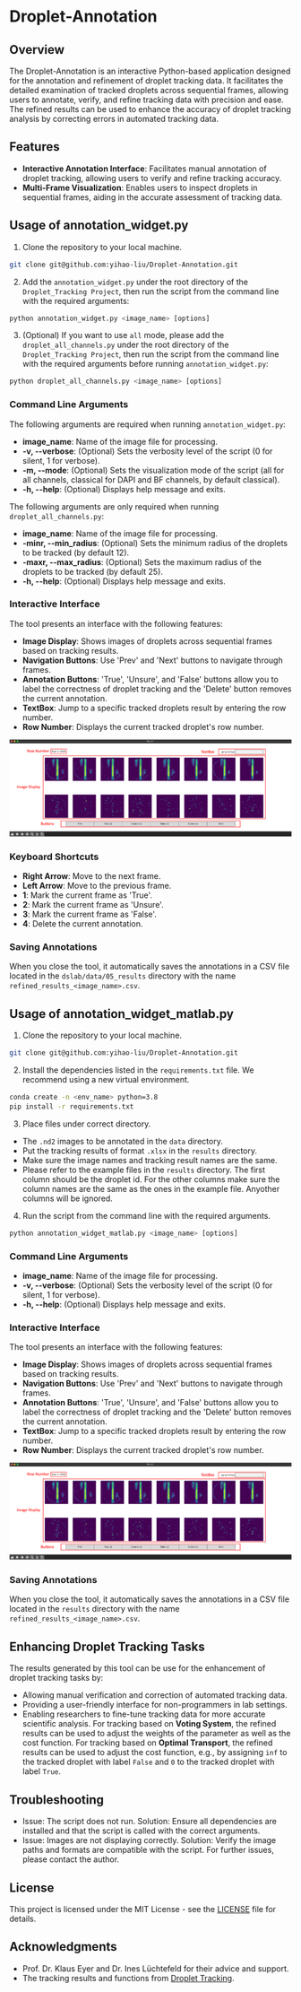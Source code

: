 # Droplet-Annotation

## Overview

The Droplet-Annotation is an interactive Python-based application designed for the annotation and refinement of droplet tracking data. It facilitates the detailed examination of tracked droplets across sequential frames, allowing users to annotate, verify, and refine tracking data with precision and ease. The refined results can be used to enhance the accuracy of droplet tracking analysis by correcting errors in automated tracking data.

## Features
- **Interactive Annotation Interface**: Facilitates manual annotation of droplet tracking, allowing users to verify and refine tracking accuracy.
- **Multi-Frame Visualization**: Enables users to inspect droplets in sequential frames, aiding in the accurate assessment of tracking data.

## Usage of annotation_widget.py
1. Clone the repository to your local machine.
```bash
git clone git@github.com:yihao-liu/Droplet-Annotation.git
```
2. Add the `annotation_widget.py` under the root directory of the `Droplet_Tracking Project`, then run the script from the command line with the required arguments:

```python
python annotation_widget.py <image_name> [options]
```
3. (Optional) If you want to use `all` mode, please add the `droplet_all_channels.py` under the root directory of the `Droplet_Tracking Project`, then run the script from the command line with the required arguments before running `annotation_widget.py`:

```python
python droplet_all_channels.py <image_name> [options]
```

### Command Line Arguments
The following arguments are required when running `annotation_widget.py`:
- **image_name**: Name of the image file for processing.
- **-v, --verbose**: (Optional) Sets the verbosity level of the script (0 for silent, 1 for verbose).
- **-m, --mode**: (Optional) Sets the visualization mode of the script (all for all channels, classical for DAPI and BF channels, by default classical).
- **-h, --help**: (Optional) Displays help message and exits.

The following arguments are only required when running `droplet_all_channels.py`:
- **image_name**: Name of the image file for processing.
- **-minr, --min_radius**: (Optional) Sets the minimum radius of the droplets to be tracked (by default 12).
- **-maxr, --max_radius**: (Optional) Sets the maximum radius of the droplets to be tracked (by default 25).
- **-h, --help**: (Optional) Displays help message and exits.


### Interactive Interface
The tool presents an interface with the following features:

- **Image Display**: Shows images of droplets across sequential frames based on tracking results.
- **Navigation Buttons**: Use 'Prev' and 'Next' buttons to navigate through frames.
- **Annotation Buttons**: 'True', 'Unsure', and 'False' buttons allow you to label the correctness of droplet tracking and the 'Delete' button removes the current annotation.
- **TextBox**: Jump to a specific tracked droplets result by entering the row number.
- **Row Number**: Displays the current tracked droplet's row number.

![Interface](/readme_image/interface.png)

### Keyboard Shortcuts
- **Right Arrow**: Move to the next frame.
- **Left Arrow**: Move to the previous frame.
- **1**: Mark the current frame as 'True'.
- **2**: Mark the current frame as 'Unsure'.
- **3**: Mark the current frame as 'False'.
- **4**: Delete the current annotation.

### Saving Annotations

When you close the tool, it automatically saves the annotations in a CSV file located in the `dslab/data/05_results` directory with the name `refined_results_<image_name>.csv`.


## Usage of annotation_widget_matlab.py


1. Clone the repository to your local machine.
```bash
git clone git@github.com:yihao-liu/Droplet-Annotation.git
```
2. Install the dependencies listed in the `requirements.txt` file. We recommend using a new virtual environment.
```bash
conda create -n <env_name> python=3.8
pip install -r requirements.txt
```
3. Place files under correct directory.
- The `.nd2` images to be annotated in the `data` directory. 
- Put the tracking results of format `.xlsx` in the `results` directory. 
- Make sure the image names and tracking result names are the same. 
- Please refer to the example files in the `results` directory. The first column should be the droplet id. For the other columns make sure the column names are the same as the ones in the example file. Anyother columns will be ignored.
4. Run the script from the command line with the required arguments.
```python
python annotation_widget_matlab.py <image_name> [options]
```

### Command Line Arguments
- **image_name**: Name of the image file for processing.
- **-v, --verbose**: (Optional) Sets the verbosity level of the script (0 for silent, 1 for verbose).
- **-h, --help**: (Optional) Displays help message and exits.

### Interactive Interface
The tool presents an interface with the following features:

- **Image Display**: Shows images of droplets across sequential frames based on tracking results.
- **Navigation Buttons**: Use 'Prev' and 'Next' buttons to navigate through frames.
- **Annotation Buttons**: 'True', 'Unsure', and 'False' buttons allow you to label the correctness of droplet tracking and the 'Delete' button removes the current annotation.
- **TextBox**: Jump to a specific tracked droplets result by entering the row number.
- **Row Number**: Displays the current tracked droplet's row number.

![Interface](/readme_image/interface.png)

### Saving Annotations

When you close the tool, it automatically saves the annotations in a CSV file located in the `results` directory with the name `refined_results_<image_name>.csv`.

## Enhancing Droplet Tracking Tasks

The results generated by this tool can be use for the enhancement of droplet tracking tasks by:

- Allowing manual verification and correction of automated tracking data.
- Providing a user-friendly interface for non-programmers in lab settings.
- Enabling researchers to fine-tune tracking data for more accurate scientific analysis. For tracking based on **Voting System**, the refined results can be used to adjust the weights of the parameter as well as the cost function. For tracking based on **Optimal Transport**, the refined results can be used to adjust the cost function, e.g., by assigning `inf` to the tracked droplet with label `False` and `0` to the tracked droplet with label `True`.

## Troubleshooting

- Issue: The script does not run.
Solution: Ensure all dependencies are installed and that the script is called with the correct arguments.
- Issue: Images are not displaying correctly.
Solution: Verify the image paths and formats are compatible with the script.
For further issues, please contact the author.


## License
This project is licensed under the MIT License - see the [LICENSE](LICENSE) file for details.


## Acknowledgments
- Prof. Dr. Klaus Eyer and Dr. Ines Lüchtefeld for their advice and support.
- The tracking results and functions from [Droplet Tracking](https://github.com/antoinebasseto/dslab). 